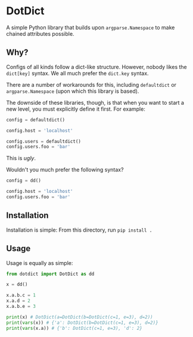 # DotDict
A simple Python library that builds upon `argparse.Namespace` to make chained attributes possible.

## Why?
Configs of all kinds follow a dict-like structure. 
However, nobody likes the `dict[key]` syntax. We all much prefer the `dict.key` syntax.

There are a number of workarounds for this, including `defaultdict` or `argparse.Namespace` (upon which this library is based).

The downside of these libraries, though, is that when you want to start a new level, you must explicitly define it first. For example:
``` python
config = defaultdict()

config.host = 'localhost'

config.users = defaultdict()
config.users.foo = 'bar'
```

This is *ugly*.

Wouldn't you much prefer the following syntax?
``` python
config = dd()

config.host = 'localhost'
config.users.foo = 'bar'
```

## Installation
Installation is simple: From this directory, run `pip install .`

## Usage
Usage is equally as simple:
```python
from dotdict import DotDict as dd

x = dd()

x.a.b.c = 1
x.a.d = 2
x.a.b.e = 3

print(x) # DotDict(a=DotDict(b=DotDict(c=1, e=3), d=2))
print(vars(x)) # {'a': DotDict(b=DotDict(c=1, e=3), d=2)}
print(vars(x.a)) # {'b': DotDict(c=1, e=3), 'd': 2}
```
